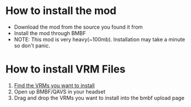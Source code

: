 # How to install the mod
- Download the mod from the source you found it from
- Install the mod through BMBF
- NOTE: This mod is very heavy(~100mb). Installation may take a minute so don't panic.

# How to install VRM Files
1. [Find the VRMs you want to install](findvrms.md)
2. Open up BMBF/QAVS in your headset
3. Drag and drop the VRMs you want to install into the bmbf upload page